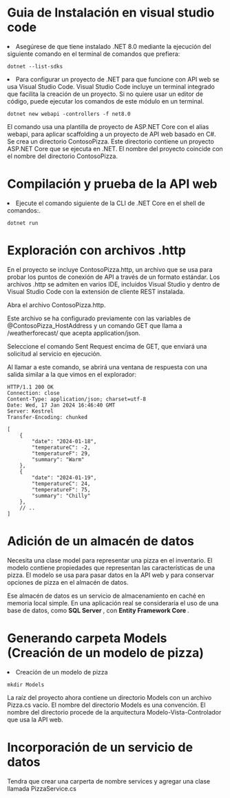 # Guia de Instalación en visual studio code

<li>
Asegúrese de que tiene instalado .NET 8.0 mediante la ejecución del siguiente comando en el terminal de comandos que prefiera:
</li>

```CLI de .NET
dotnet --list-sdks
```
<li>
Para configurar un proyecto de .NET para que funcione con API web se usa Visual Studio Code. Visual Studio Code incluye un terminal integrado que facilita la creación de un proyecto. Si no quiere usar un editor de código, puede ejecutar los comandos de este módulo en un terminal.
</li>

```CLI de .NET
dotnet new webapi -controllers -f net8.0
```

El comando usa una plantilla de proyecto de ASP.NET Core con el alias webapi, para aplicar scaffolding a un proyecto de API web basado en C#. Se crea un directorio ContosoPizza. Este directorio contiene un proyecto ASP.NET Core que se ejecuta en .NET. El nombre del proyecto coincide con el nombre del directorio ContosoPizza.

# Compilación y prueba de la API web
<li>
Ejecute el comando siguiente de la CLI de .NET Core en el shell de comandos:.
</li>

```CLI de .NET
dotnet run
```
# Exploración con archivos .http
En el proyecto se incluye ContosoPizza.http, un archivo que se usa para probar los puntos de conexión de API a través de un formato estándar. Los archivos .http se admiten en varios IDE, incluidos Visual Studio y dentro de Visual Studio Code con la extensión de cliente REST instalada.

Abra el archivo ContosoPizza.http.

Este archivo se ha configurado previamente con las variables de @ContosoPizza_HostAddress y un comando GET que llama a /weatherforecast/ que acepta application/json.

Seleccione el comando Sent Request encima de GET, que enviará una solicitud al servicio en ejecución.

Al llamar a este comando, se abrirá una ventana de respuesta con una salida similar a la que vimos en el explorador:

```CLI de .NET
HTTP/1.1 200 OK
Connection: close
Content-Type: application/json; charset=utf-8
Date: Wed, 17 Jan 2024 16:46:40 GMT
Server: Kestrel
Transfer-Encoding: chunked

[
    {
        "date": "2024-01-18",
        "temperatureC": -2,
        "temperatureF": 29,
        "summary": "Warm"
    },
    {
        "date": "2024-01-19",
        "temperatureC": 24,
        "temperatureF": 75,
        "summary": "Chilly"
    },
    // ..
]
```

# Adición de un almacén de datos
Necesita una clase model para representar una pizza en el inventario. El modelo contiene propiedades que representan las características de una pizza. El modelo se usa para pasar datos en la API web y para conservar opciones de pizza en el almacén de datos.

Ese almacén de datos es un servicio de almacenamiento en caché en memoria local simple. En una aplicación real se consideraría el uso de una base de datos, como <b>SQL Server </b>, con <b>Entity Framework Core </b>.

# Generando carpeta Models (Creación de un modelo de pizza)
<li>
Creación de un modelo de pizza
</li>

```CLI de .NET
mkdir Models
```
La raíz del proyecto ahora contiene un directorio Models con un archivo Pizza.cs vacío. El nombre del directorio Models es una convención. El nombre del directorio procede de la arquitectura Modelo-Vista-Controlador que usa la API web.

# Incorporación de un servicio de datos
Tendra que crear una carperta de nombre services y agregar una clase llamada PizzaService.cs 




